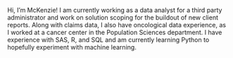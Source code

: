 Hi, I’m McKenzie!
I am currently working as a data analyst for a third party administrator and work on solution scoping for the buildout of new client reports.
Along with claims data, I also have oncological data experience, as I worked at a cancer center in the Population Sciences department. I have experience 
with SAS, R, and SQL and am currently learning Python to hopefully experiment with machine learning. 


<!---
mmcintyre22/mmcintyre22 is a ✨ special ✨ repository because its `README.md` (this file) appears on your GitHub profile.
You can click the Preview link to take a look at your changes.
--->
